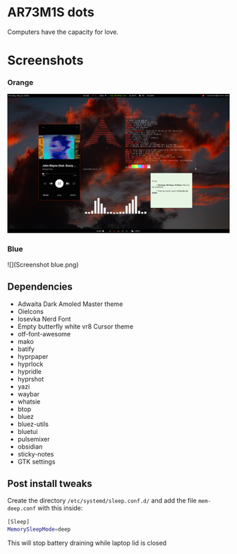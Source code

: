 # AR73M1S dots 

Computers have the capacity for love.

# Screenshots

### Orange
![](Screenshot.png)

### Blue
![](Screenshot blue.png) 

## Dependencies 

+ Adwaita Dark Amoled Master theme
+ OieIcons
+ Iosevka Nerd Font
+ Empty butterfly white vr8 Cursor theme
+ otf-font-awesome
+ mako
+ batify
+ hyprpaper
+ hyprlock
+ hypridle
+ hyprshot
+ yazi
+ waybar
+ whatsie
+ btop
+ bluez
+ bluez-utils
+ bluetui
+ pulsemixer
+ obsidian
+ sticky-notes
+ GTK settings

## Post install tweaks

Create the directory ```/etc/systemd/sleep.conf.d/``` and add the file ```mem-deep.conf``` with this inside: 

```bash
[Sleep]
MemorySleepMode=deep
```
This will stop battery draining while laptop lid is closed
